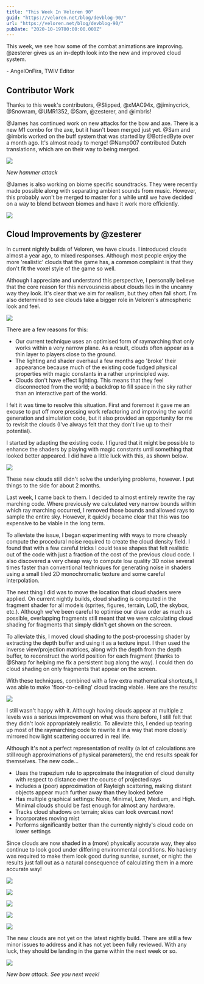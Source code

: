 ```yaml
---
title: "This Week In Veloren 90"
guid: "https://veloren.net/blog/devblog-90/"
url: "https://veloren.net/blog/devblog-90/"
pubDate: "2020-10-19T00:00:00.000Z"
---
```


This week, we see how some of the combat animations are improving. @zesterer gives us an in-depth look into the new and improved cloud system.

\- AngelOnFira, TWiV Editor

## Contributor Work

Thanks to this week's contributors, @Slipped, @xMAC94x, @jiminycrick, @Snowram, @UMR1352, @Sam, @zesterer, and @imbris!

@James has continued work on new attacks for the bow and axe. There is a new M1 combo for the axe, but it hasn't been merged just yet. @Sam and @imbris worked on the buff system that was started by @BottledByte over a month ago. It's almost ready to merge! @Namp007 contributed Dutch translations, which are on their way to being merged.

![](https://s3.eu-central-2.wasabisys.com/veloren-blog/cdn/541307708146581519/768525209980239962/hammer.gif)

_New hammer attack_

@James is also working on biome specific soundtracks. They were recently made possible along with separating ambient sounds from music. However, this probably won't be merged to master for a while until we have decided on a way to blend between biomes and have it work more efficiently.

![](https://s3.eu-central-2.wasabisys.com/veloren-blog/cdn/541307708146581519/768525223095566346/axe.gif)

## Cloud Improvements by @zesterer

In current nightly builds of Veloren, we have clouds. I introduced clouds almost a year ago, to mixed responses. Although most people enjoy the more 'realistic' clouds that the game has, a common complaint is that they don't fit the voxel style of the game so well.

Although I appreciate and understand this perspective, I personally believe that the core reason for this nervousness about clouds lies in the uncanny way they look. It's clear that we aim for realism, but they often fall short. I'm also determined to see clouds take a bigger role in Veloren's atmospheric look and feel.

![](https://s3.eu-central-2.wasabisys.com/veloren-blog/cdn/634860358623821835/749157944712626236/screenshot_1598682646615.png)

There are a few reasons for this:

- Our current technique uses an optimised form of raymarching that only works within a very narrow plane. As a result, clouds often appear as a thin layer to players close to the ground.
- The lighting and shader overhaul a few months ago 'broke' their appearance because much of the existing code fudged physical properties with magic constants in a rather unprincipled way.
- Clouds don't have effect lighting. This means that they feel disconnected from the world; a backdrop to fill space in the sky rather than an interactive part of the world.

I felt it was time to resolve this situation. First and foremost it gave me an excuse to put off more pressing work refactoring and improving the world generation and simulation code, but it also provided an opportunity for me to revisit the clouds (I've always felt that they don't live up to their potential).

I started by adapting the existing code. I figured that it might be possible to enhance the shaders by playing with magic constants until something that looked better appeared. I did have a little luck with this, as shown below.

![](https://s3.eu-central-2.wasabisys.com/veloren-blog/cdn/467073814208053248/743827036333670440/unknown.png)

These new clouds still didn't solve the underlying problems, however. I put things to the side for about 2 months.

Last week, I came back to them. I decided to almost entirely rewrite the ray marching code. Where previously we calculated very narrow bounds within which ray marching occurred, I removed those bounds and allowed rays to sample the entire sky. However, it quickly became clear that this was too expensive to be viable in the long term.

To alleviate the issue, I began experimenting with ways to more cheaply compute the procedural noise required to create the cloud density field. I found that with a few careful tricks I could tease shapes that felt realistic out of the code with just a fraction of the cost of the previous cloud code. I also discovered a very cheap way to compute low quality 3D noise several times faster than conventional techniques for generating noise in shaders using a small tiled 2D monochromatic texture and some careful interpolation.

The next thing I did was to move the location that cloud shaders were applied. On current nightly builds, cloud shading is computed in the fragment shader for all models (sprites, figures, terrain, LoD, the skybox, etc.). Although we've been careful to optimise our draw order as much as possible, overlapping fragments still meant that we were calculating cloud shading for fragments that simply didn't get shown on the screen.

To alleviate this, I moved cloud shading to the post-processing shader by extracting the depth buffer and using it as a texture input. I then used the inverse view/projection matrices, along with the depth from the depth buffer, to reconstruct the world position for each fragment (thanks to @Sharp for helping me fix a persistent bug along the way). I could then do cloud shading on only fragments that appear on the screen.

With these techniques, combined with a few extra mathematical shortcuts, I was able to make 'floor-to-ceiling' cloud tracing viable. Here are the results:

![](https://s3.eu-central-2.wasabisys.com/veloren-blog/cdn/634860358623821835/766011756551602216/screenshot_1602697104584.png)

I still wasn't happy with it. Although having clouds appear at multiple z levels was a serious improvement on what was there before, I still felt that they didn't look appropriately realistic. To alleviate this, I ended up tearing up most of the raymarching code to rewrite it in a way that more closely mirrored how light scattering occurred in real life.

Although it's not a perfect representation of reality (a lot of calculations are still rough approximations of physical parameters), the end results speak for themselves. The new code...

- Uses the trapezium rule to approximate the integration of cloud density with respect to distance over the course of projected rays
- Includes a (poor) approximation of Rayleigh scattering, making distant objects appear much further away than they looked before
- Has multiple graphical settings: None, Minimal, Low, Medium, and High. Minimal clouds should be fast enough for almost any hardware.
- Tracks cloud shadows on terrain; skies can look overcast now!
- Incorporates moving mist
- Performs significantly better than the currently nightly's cloud code on lower settings

Since clouds are now shaded in a (more) physically accurate way, they also continue to look good under differing environmental conditions. No hackery was required to make them look good during sunrise, sunset, or night: the results just fall out as a natural consequence of calculating them in a more accurate way!

![](https://s3.eu-central-2.wasabisys.com/veloren-blog/cdn/523568428905398283/767849217594753064/unknown.png)

![](https://s3.eu-central-2.wasabisys.com/veloren-blog/cdn/523568428905398283/767892350935760906/screenshot_1603150193274.png)

![](https://s3.eu-central-2.wasabisys.com/veloren-blog/cdn/523568428905398283/767719247928492082/unknown.png)

![](https://s3.eu-central-2.wasabisys.com/veloren-blog/cdn/634860358623821835/767519044525228046/unknown.png)

![](https://s3.eu-central-2.wasabisys.com/veloren-blog/cdn/523568428905398283/767719416036196352/unknown.png)

The new clouds are not yet on the latest nightly build. There are still a few minor issues to address and it has not yet been fully reviewed. With any luck, they should be landing in the game within the next week or so.

![](https://s3.eu-central-2.wasabisys.com/veloren-blog/cdn/541307708146581519/768525221820629042/bow.gif)

_New bow attack. See you next week!_
